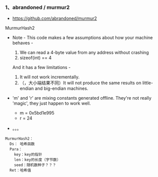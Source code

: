 







### 1、abrandoned / murmur2

- https://github.com/abrandoned/murmur2

MurmurHash2

- Note - This code makes a few assumptions about how your machine behaves -
  1. We can read a 4-byte value from any address without crashing
  2. sizeof(int) == 4

  And it has a few limitations -

  1. It will not work incrementally.
  2. （，大小端结果不同）It will not produce the same results on little-endian and big-endian machines.  

- 'm' and 'r' are mixing constants generated offline. They're not really 'magic', they just happen to work well.

  - m = 0x5bd1e995
  - r = 24

- 。。。

```
MurmurHash2：
  Ds： 哈希函数
  Para：
    key：key的指针
    len：key的长度（字节数）
    seed：随机数种子？？？
  Ret：哈希值
```


